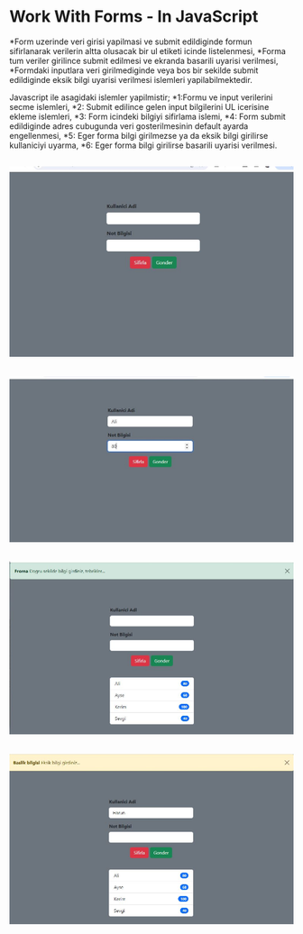 # Work With Forms - In JavaScript 
 *Form uzerinde veri girisi yapilmasi ve submit edildiginde formun sifirlanarak verilerin altta olusacak bir ul etiketi icinde listelenmesi,
 *Forma tum veriler girilince submit edilmesi ve ekranda basarili uyarisi verilmesi, *Formdaki inputlara veri girilmediginde veya bos bir sekilde submit edildiginde eksik bilgi uyarisi verilmesi islemleri yapilabilmektedir.
 
 Javascript ile asagidaki islemler yapilmistir;
*1:Formu ve input verilerini secme islemleri,
*2: Submit edilince gelen input bilgilerini UL icerisine ekleme islemleri,
*3: Form icindeki bilgiyi sifirlama islemi,
*4: Form submit edildiginde adres cubugunda veri gosterilmesinin default ayarda engellenmesi,
*5: Eger forma bilgi girilmezse ya da eksik bilgi girilirse kullaniciyi uyarma,
*6: Eger forma bilgi girilirse basarili uyarisi verilmesi.

![](https://github.com/ulkuhos/work-with-forms-in-javascript/blob/main/assets/img/formproject1.JPG)
---
![](https://github.com/ulkuhos/work-with-forms-in-javascript/blob/main/assets/img/formproject2.JPG)
---
![](https://github.com/ulkuhos/work-with-forms-in-javascript/blob/main/assets/img/formproject3.JPG)
---
![](https://github.com/ulkuhos/work-with-forms-in-javascript/blob/main/assets/img/formproject4.JPG)
---